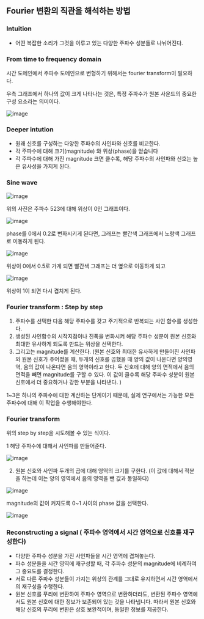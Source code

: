 ## Fourier 변환의 직관을 해석하는 방법

### Intuition

- 어떤 복잡한 소리가 그것을 이루고 있는 다양한 주파수 성분들로 나뉘어진다.

### From time to frequency domain

시간 도메인에서 주파수 도메인으로 변형하기 위해서는 fourier transform이 필요하다. 

우측 그래프에서 하나의 값이 크게 나타나는 것은, 특정 주파수가 원본 사운드의 중요한 구성 요소라는 의미이다.

![image](https://github.com/meowmoeww/Sound-Of-AI/assets/89447043/e6e00377-c70e-4003-a49b-d60d5a6867f8)

### Deeper intution

- 원래 신호를 구성하는 다양한 주파수의 사인파와 신호를 비교한다.
- 각 주파수에 대해 크기(magnitude) 와 위상(phase)을 얻습니다
- 각 주파수에 대해 가진 magnitude 크면 클수록, 해당 주파수의 사인파와 신호는 높은 유사성을 가지게 된다.

### Sine wave

![image](https://github.com/meowmoeww/Sound-Of-AI/assets/89447043/592d9137-8783-47fc-8a2a-9681e82257b6)

위의 사진은 주파수 523에 대해 위상이 0인 그래프이다. 

![image](https://github.com/meowmoeww/Sound-Of-AI/assets/89447043/1cdb66e7-4d0d-45a5-ac4a-6b85b4245473)

phase를 0에서 0.2로 변화시키게 된다면, 그래프는 빨간색 그래프에서 노랑색 그래프로 이동하게 된다. 

![image](https://github.com/meowmoeww/Sound-Of-AI/assets/89447043/f5fec9f3-9cfc-4dbf-bd40-2c8633c8a27a)

위상이 0에서 0.5로 가게 되면 빨간색 그래프는 더 옆으로 이동하게 되고 

![image](https://github.com/meowmoeww/Sound-Of-AI/assets/89447043/38616345-87b4-4c3d-91d1-21ae45a430fd)

위상이 1이 되면 다시 겹치게 된다. 

### Fourier transform : Step by step

1. 주파수를 선택한 다음 해당 주파수를 갖고 주기적으로 반복되는 사인 함수를 생성한다. 
2. 생성된 사인함수의 시작지점이나 진폭을 변화시켜 해당 주파수 성분이 원본 신호와 최대한 유사하게 되도록 만드는 위상을 선택한다. 
3. 그리고는 magnitude를 계산한다.  (원본 신호와 최대한 유사하게 만들어진 사인파와 원본 신호가 주어졌을 때, 두개의 신호를 곱했을 때 양의 값이 나온다면 양의영역, 음의 값이 나온다면 음의 영역이라고 한다. 두 신호에 대해 양의 면적에서 음의 면적을 빼면 magnitude를 구할 수 있다. 이 값이 클수록 해당 주파수 성분이 원본 신호에서 더 중요하거나 강한 부분을 나타낸다. )

1~3은 하나의 주파수에 대한 계산하는 단계이기 때문에, 실제 연구에서는 가능한 모든 주파수에 대해 이 작업을 수행해야한다. 

### Fourier transform

위의 step by step을 시도해볼 수 있는 식이다.  

1 해당 주파수에 대해서 사인파를 만들어준다.

![image](https://github.com/meowmoeww/Sound-Of-AI/assets/89447043/5abdbd7a-9af4-4667-91ae-af8b9df5df1a)

2. 원본 신호와 사인파 두개의 곱에 대해 영역의 크기를 구한다. (이 값에 대해서 적분을 하는데 이는 양의 영역에서 음의 영역을 뺀 값과 동일하다) 

![image](https://github.com/meowmoeww/Sound-Of-AI/assets/89447043/a5e7a9bd-1dcf-4cd8-9808-c455cf17e1c5)

magnitude의 값이 커지도록 0~1 사이의 phase 값을 선택한다. 

![image](https://github.com/meowmoeww/Sound-Of-AI/assets/89447043/065ec9bd-8e76-4693-b51c-8d751797d4b2)

### Reconstructing a signal ( 주파수 영역에서 시간 영역으로 신호를 재구성한다)

- 다양한 주파수 성분을 가진 사인파들을 시간 영역에 겹쳐놓는다.
- 파수 성분들을 시간 영역에 재구성할 때, 각 주파수 성분의 magnitude에 비례하여 그 중요도를 결정한다.
- 서로 다른 주파수 성분들이 가지는 위상의 관계를 그대로 유지하면서 시간 영역에서의 재구성을 수행한다.
- 원본 신호를 푸리에 변환하여 주파수 영역으로 변환하더라도, 변환된 주파수 영역에서도 원본 신호에 대한 정보가 보존되어 있는 것을 나타냅니다. 따라서 원본 신호와 해당 신호의 푸리에 변환은 상호 보완적이며, 동일한 정보를 제공한다.
